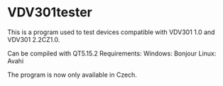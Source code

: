 # VDV301tester

This is a program used to test devices compatible with VDV301 1.0 and VDV301 2.2CZ1.0.

Can be compiled with QT5.15.2
Requirements:
    Windows:
        Bonjour
    Linux:
        Avahi
    
The program is now only available in Czech.